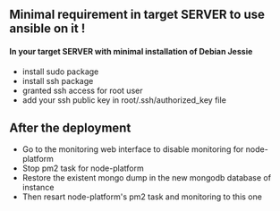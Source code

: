 ## Minimal requirement in target SERVER to use ansible on it !
#### In your target SERVER with minimal installation of Debian Jessie
- install sudo package
- install ssh package
- granted ssh access for root user
- add your ssh public key in root/.ssh/authorized_key file

## After the deployment
- Go to the monitoring web interface to disable monitoring for node-platform
- Stop pm2 task for node-platform
- Restore the existent mongo dump in the new mongodb database of instance
- Then resart node-platform's pm2 task and monitoring to this one
